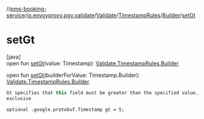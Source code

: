 //[pms-booking-service](../../../../../index.md)/[io.envoyproxy.pgv.validate](../../../index.md)/[Validate](../../index.md)/[TimestampRules](../index.md)/[Builder](index.md)/[setGt](set-gt.md)

# setGt

[java]\
open fun [setGt](set-gt.md)(value: Timestamp): [Validate.TimestampRules.Builder](index.md)

open fun [setGt](set-gt.md)(builderForValue: Timestamp.Builder): [Validate.TimestampRules.Builder](index.md)

```kotlin
Gt specifies that this field must be greater than the specified value,
exclusive

```
`optional .google.protobuf.Timestamp gt = 5;`